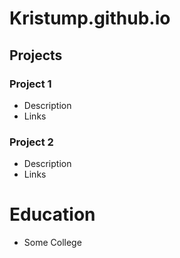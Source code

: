 # Kristump.github.io


## Projects

### Project 1 

- Description
- Links


### Project 2
- Description
- Links

# Education
- Some College

